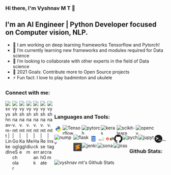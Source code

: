 ### Hi there, I'm Vyshnav M T 👋

## I'm an AI Engineer | Python Developer focused on Computer vision, NLP.

- 🔭 I am working on deep learning frameworks Tensorflow and Pytorch!
- 🌱 I’m currently learning new frameworks and modules required for Data science
- 👯 I’m looking to collaborate with other experts in the field of Data science
- 🥅 2021 Goals: Contribute more to Open Source projects
- ⚡ Fun fact: I love to play badminton and ukulele

### Connect with me:

[comment]: <> ([<img align="left" alt="vyshnav.mt" width="22px" src="https://raw.githubusercontent.com/iconic/open-iconic/master/svg/globe.svg" />][website])
[<img align="left" alt="svyshnav-m-t | LinkedIn" width="22px" src="https://cdn.jsdelivr.net/npm/simple-icons@v3/icons/linkedin.svg" />][linkedin]
[<img align="left" alt="vyshnav.mt | GoogleScholar" width="22px" src="https://cdn.jsdelivr.net/npm/simple-icons@3.13.0/icons/googlescholar.svg" />][googlescholar]
[<img align="left" alt="vyshnav.mt | Kaggle" width="22px" src="https://cdn.jsdelivr.net/npm/simple-icons@v3/icons/kaggle.svg" />][kaggle]
[<img align="left" alt="vyshnav.mt | Medium" width="22px" src="https://cdn.jsdelivr.net/npm/simple-icons@3.13.0/icons/medium.svg" />][medium]
[<img align="left" alt="vyshnav.mt | Hackerrank" width="22px" src="https://cdn.jsdelivr.net/npm/simple-icons@3.13.0/icons/hackerrank.svg" />][hackerrank]
[<img align="left" alt="vyshnav.mt | ResearchGate" width="22px" src="https://cdn.jsdelivr.net/npm/simple-icons@3.13.0/icons/researchgate.svg" />][researchgate]
[<img align="left" alt="vyshnav.mt | Instagram" width="22px" src="https://cdn.jsdelivr.net/npm/simple-icons@v3/icons/instagram.svg" />][instagram]

[comment]: <> ([<img align="left" alt="vyshnav.mt | Twitter" width="22px" src="https://cdn.jsdelivr.net/npm/simple-icons@v3/icons/twitter.svg" />][twitter])


<br />

### Languages and Tools:

[<img align="left" alt="Python" width="26px" src="https://raw.githubusercontent.com/github/explore/80688e429a7d4ef2fca1e82350fe8e3517d3494d/topics/python/python.png" />][website]
[<img align="left" height="30" alt="Tensorflow" width="60px" src="https://www.vectorlogo.zone/logos/tensorflow/tensorflow-ar21.svg" />][website]
[<img align="left" height="30" alt="pytorch" width="60px" src="https://www.vectorlogo.zone/logos/pytorch/pytorch-ar21.svg" />][website]
[<img align="left" height="30" alt="keras" width="50px" src="https://cdn.jsdelivr.net/npm/simple-icons@3.13.0/icons/keras.svg" />][website]
[<img align="left" height="30" alt="scikit-learn" width="60px" src="https://cdn.jsdelivr.net/npm/simple-icons@3.13.0/icons/scikit-learn.svg" />][website]
[<img align="left" height="30" alt="opencv" width="60px" src="https://www.vectorlogo.zone/logos/opencv/opencv-ar21.svg" />][website]
[<img align="left" height="30" alt="numpy" width="60px" src="https://www.vectorlogo.zone/logos/numpy/numpy-ar21.svg" />][website]
[<img align="left" height="20" alt="flask" width="50px" src="https://www.vectorlogo.zone/logos/pocoo_flask/pocoo_flask-ar21.svg" />][website]
[<img align="left" alt="SQL" width="26px" src="https://raw.githubusercontent.com/github/explore/80688e429a7d4ef2fca1e82350fe8e3517d3494d/topics/sql/sql.png" />][website]
[<img align="left" alt="MySQL" width="26px" src="https://raw.githubusercontent.com/github/explore/80688e429a7d4ef2fca1e82350fe8e3517d3494d/topics/mysql/mysql.png" />][website]
[<img align="left" alt="Git" width="26px" src="https://raw.githubusercontent.com/github/explore/80688e429a7d4ef2fca1e82350fe8e3517d3494d/topics/git/git.png" />][website]
[<img align="left" alt="GitHub" width="26px" src="https://raw.githubusercontent.com/github/explore/78df643247d429f6cc873026c0622819ad797942/topics/github/github.png" />][website]
[<img align="left" height="20" alt="pycharm" width="50px" src="https://cdn.jsdelivr.net/npm/simple-icons@3.13.0/icons/pycharm.svg" />][website]


[<img align="left" height="20" alt="jupyter" width="50px" src="https://cdn.jsdelivr.net/npm/simple-icons@3.13.0/icons/jupyter.svg" />][website]
[<img align="left" alt="Terminal" width="26px" src="https://raw.githubusercontent.com/github/explore/80688e429a7d4ef2fca1e82350fe8e3517d3494d/topics/terminal/terminal.png" />][website]
[<img align="left" alt="Sublime Text" width="26px" src="https://raw.githubusercontent.com/github/explore/80688e429a7d4ef2fca1e82350fe8e3517d3494d/topics/sublime-text/sublime-text.png" />][website]
[<img align="left" height="20" alt="jenkins" width="50px" src="https://www.vectorlogo.zone/logos/jenkins/jenkins-ar21.svg" />][website]
[<img align="left" height="20" alt="sonarqube" width="50px" src="https://cdn.jsdelivr.net/npm/simple-icons@3.13.0/icons/sonarqube.svg" />][website]
[<img align="left" height="20" alt="jirasoftware" width="50px" src="https://cdn.jsdelivr.net/npm/simple-icons@3.13.0/icons/jirasoftware.svg" />][website]

<br />
<br />


---

### Github Stats:

<img align="left" alt="vyshnav mt's Github Stats" src="https://github-readme-stats.vercel.app/api?username=Vyshnavmt94&show_icons=true&hide_border=true&theme=tokyonight&hide=stars&count_private=true" />

[comment]: <> (<img align="center" src="https://github-readme-stats.vercel.app/api/top-langs/?username=Vyshnavmt94&theme=tokyonight" />)

[website]: https://Vyshnavmt94.github.io/
[comment]: <> ([twitter]: https://twitter.com/vyshnav.mt)
[instagram]: https://www.instagram.com/vyshnav.mt/
[linkedin]: https://www.linkedin.com/in/vyshnav-m-t-b922b1103/
[facebook]: https://www.facebook.com/vyshnav.mt
[kaggle]: https://www.kaggle.com/vyshnavmt94
[googlescholar]: https://scholar.google.com/citations?user=nyKuebUAAAAJ&hl=en
[researchgate]: https://www.researchgate.net/profile/Vyshnav-Mt
[medium]: https://medium.com/@vyshnav94.mec
[hackerrank]: https://www.hackerrank.com/vyshnav94_mec

<!--
**Vyshnavmt94/Vyshnavmt94** is a ✨ _special_ ✨ repository because its `README.md` (this file) appears on your GitHub profile.

Here are some ideas to get you started:

- 🔭 I’m currently working on ...
- 🌱 I’m currently learning ...
- 👯 I’m looking to collaborate on ...
- 🤔 I’m looking for help with ...
- 💬 Ask me about ...
- 📫 How to reach me: ...
- 😄 Pronouns: ...
- ⚡ Fun fact: ...

-->
[comment]: <> (---)

[comment]: <> (### 📕 Latest Blog Posts)

[comment]: <> (<!-- BLOG-POST-LIST:START -->)

[comment]: <> (- [How To Pass Application Tracking Systems &#40;ATS&#41; & Get Interviews - Resume Tips for Software Developer]&#40;https://dev.to/codestackr/how-to-pass-application-tracking-systems-ats-get-interviews-resume-tips-for-software-developer-4bmo&#41;)

[comment]: <> (- [Microinteractions: Password Validation Animation]&#40;https://dev.to/codestackr/microinteractions-password-validation-animation-5629&#41;)

[comment]: <> (- [Notion + YouTube - A Powerful Combination for Productivity]&#40;https://dev.to/codestackr/notion-youtube-a-powerful-combination-for-productivity-1def&#41;)

[comment]: <> (- [Regular Expressions &#40;RegEx&#41; Crash Course]&#40;https://dev.to/codestackr/regular-expressions-regex-crash-course-248n&#41;)

[comment]: <> (- [Emmet Part 2 - Advanced]&#40;https://dev.to/codestackr/emmet-part-2-advanced-4c65&#41;)

[comment]: <> (<!-- BLOG-POST-LIST:END -->)

[comment]: <> (➡️ [more blog posts...]&#40;https://codestackr.com&#41;)

[comment]: <> (---)


